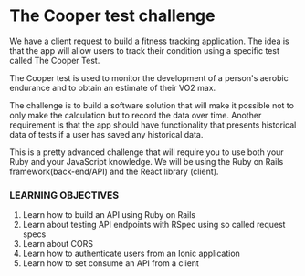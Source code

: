 # The Cooper test challenge

We have a client request to build a fitness tracking application. The idea is that the app will allow users to track their condition using a specific test called The Cooper Test.

The Cooper test is used to monitor the development of a person's aerobic endurance and to obtain an estimate of their VO2 max.

The challenge is to build a software solution that will make it possible not to only make the calculation but to record the data over time. Another requirement is that the app should have functionality that presents historical data of tests if a user has saved any historical data.

This is a pretty advanced challenge that will require you to use both your Ruby and your JavaScript knowledge. We will be using the Ruby on Rails framework(back-end/API) and the React library (client).

### LEARNING OBJECTIVES
1. Learn how to build an API using Ruby on Rails
2. Learn about testing API endpoints with RSpec using so called request specs
3. Learn about CORS
4. Learn how to authenticate users from an Ionic application
5. Learn how to set consume an API from a client
